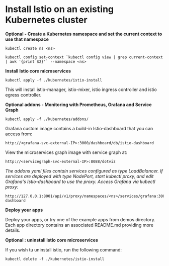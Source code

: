 # Install Istio on an existing Kubernetes cluster


**Optional - Create a Kubernetes namespace and set the current context to use that namespace**

    kubectl create ns <ns>
    
    kubectl config set-context `kubectl config view | grep current-context | awk '{print $2}'` --namespace <ns>

**Install Istio core microservices**

    kubectl apply -f ./kubernetes/istio-install

This will install istio-manager, istio-mixer, istio ingress controller and istio egress controller.

    
**Optional addons - Monitoring with Prometheus, Grafana and Service Graph**

    kubectl apply -f ./kubernetes/addons/


Grafana custom image contains a build-in Istio-dashboard that you can access from:
    
    http://<grafana-svc-external-IP>:3000/dashboard/db/istio-dashboard

    
View the microservices graph image with service graph at:

    http://<servicegraph-svc-external-IP>:8088/dotviz

*The addons yaml files contain services configured as type LoadBalancer. If services are deployed with type NodePort,
start kubectl proxy, and edit Grafana's Istio-dashboard to use the proxy. Access Grafana via kubectl proxy:*

    http://127.0.0.1:8001/api/v1/proxy/namespaces/<ns>/services/grafana:3000/dashboard/db/istio-dashboard

        
**Deploy your apps**

Deploy your apps, or try one of the example apps from demos directory. Each app directory contains an associated README.md providing more details.


**Optional : uninstall Istio core microservices**

If you wish tu uninstall istio, run the following command:

    kubectl delete -f ./kubernetes/istio-install
